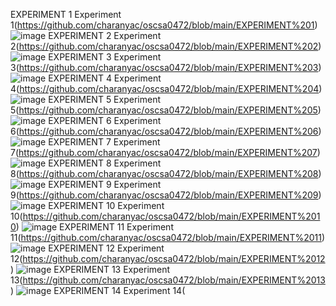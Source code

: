 EXPERIMENT 1
Experiment 1(https://github.com/charanyac/oscsa0472/blob/main/EXPERIMENT%201)
![image](https://user-images.githubusercontent.com/113339287/192296893-74f7cea4-ed64-4362-96d0-8be4a93ece90.png)
EXPERIMENT 2
Experiment 2(https://github.com/charanyac/oscsa0472/blob/main/EXPERIMENT%202)
![image](https://user-images.githubusercontent.com/113339287/192297153-19771195-631b-41dc-9b9e-1cf3527d2423.png)
EXPERIMENT 3
Experiment 3(https://github.com/charanyac/oscsa0472/blob/main/EXPERIMENT%203)
![image](https://user-images.githubusercontent.com/113339287/192297334-290d52dc-7115-4766-bb11-30557138dd74.png)
EXPERIMENT 4
Experiment 4(https://github.com/charanyac/oscsa0472/blob/main/EXPERIMENT%204)
![image](https://user-images.githubusercontent.com/113339287/192300112-05573c44-4725-4c7a-9d5c-fc1ffa4f1c96.png)
EXPERIMENT 5
Experiment 5(https://github.com/charanyac/oscsa0472/blob/main/EXPERIMENT%205)
![image](https://user-images.githubusercontent.com/113339287/192300961-0010bdfa-9770-445f-ac87-75db63ac7ddf.png)
EXPERIMENT 6
Experiment 6(https://github.com/charanyac/oscsa0472/blob/main/EXPERIMENT%206)
![image](https://user-images.githubusercontent.com/113339287/192301571-fe9247f3-0453-42c9-9070-edc6d89efca1.png)
EXPERIMENT 7
Experiment 7(https://github.com/charanyac/oscsa0472/blob/main/EXPERIMENT%207)
![image](https://user-images.githubusercontent.com/113339287/192303735-bcc21edb-adc8-484d-9f05-2eb16c2919f0.png)
EXPERIMENT 8
Experiment 8(https://github.com/charanyac/oscsa0472/blob/main/EXPERIMENT%208)
![image](https://user-images.githubusercontent.com/113339287/192304209-72b98f69-e2ab-4a09-9527-99fec2237578.png)
EXPERIMENT 9
Experiment 9(https://github.com/charanyac/oscsa0472/blob/main/EXPERIMENT%209)
![image](https://user-images.githubusercontent.com/113339287/192304732-5bed3b05-d459-420a-98af-088012ea5777.png)
EXPERIMENT 10
Experiment 10(https://github.com/charanyac/oscsa0472/blob/main/EXPERIMENT%2010)
![image](https://user-images.githubusercontent.com/113339287/192305276-04a54ec2-8d91-405e-9f96-d04270ec08f2.png)
EXPERIMENT 11
Experiment 11(https://github.com/charanyac/oscsa0472/blob/main/EXPERIMENT%2011)
![image](https://user-images.githubusercontent.com/113339287/192554017-f1228226-239b-4593-8ef4-5b6c1651d0dd.png)
EXPERIMENT 12
Experiment 12(https://github.com/charanyac/oscsa0472/blob/main/EXPERIMENT%2012)
![image](https://user-images.githubusercontent.com/113339287/192554372-a080254a-b4d1-40b6-98f0-0c9f1e61c14a.png)
EXPERIMENT 13
Experiment 13(https://github.com/charanyac/oscsa0472/blob/main/EXPERIMENT%2013)
![image](https://user-images.githubusercontent.com/113339287/192555148-65ae3ed8-2320-46c2-be1c-ee384d9b45ef.png)
EXPERIMENT 14
Experiment 14(
